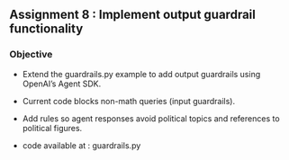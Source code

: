 ## Assignment 8 : Implement output guardrail functionality
### Objective
- Extend the guardrails.py example to add output guardrails using OpenAI’s Agent SDK.

- Current code blocks non-math queries (input guardrails).
- Add rules so agent responses avoid political topics and references to political figures.
- code available at : guardrails.py
